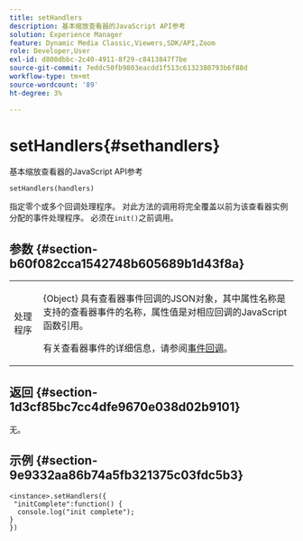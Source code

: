 ```yaml
---
title: setHandlers
description: 基本缩放查看器的JavaScript API参考
solution: Experience Manager
feature: Dynamic Media Classic,Viewers,SDK/API,Zoom
role: Developer,User
exl-id: d800dbbc-2c40-4911-8f29-c8413847f7be
source-git-commit: 7eddc50fb9803eacdd1f513c6132380793b6f88d
workflow-type: tm+mt
source-wordcount: '89'
ht-degree: 3%

---
```


# setHandlers{#sethandlers}

基本缩放查看器的JavaScript API参考

`setHandlers(handlers)`

指定零个或多个回调处理程序。 对此方法的调用将完全覆盖以前为该查看器实例分配的事件处理程序。 必须在`init()`之前调用。

## 参数 {#section-b60f082cca1542748b605689b1d43f8a}

<table id="table_98A620DAE2C340FA97BF7204AE023CC8"> 
 <tbody> 
  <tr> 
   <td colname="col1"> <p> <span class="codeph"> <span class="varname">处理程序</span> </span> </p> </td> 
   <td colname="col2"> <p> <span class="codeph"> {Object} </span>具有查看器事件回调的JSON对象，其中属性名称是支持的查看器事件的名称，属性值是对相应回调的JavaScript函数引用。 </p> <p>有关查看器事件的详细信息，请参阅<a href="../../../c-html5-s7-aem-asset-viewers/c-html5-20-basic-zoom-viewer-about/c-html5-20-basic-zoom-viewer-event-callbacks.md#concept-8ba57cf86537401999514e1b221ec734" format="dita" scope="local">事件回调</a>。 </p> </td> 
  </tr> 
 </tbody> 
</table>

## 返回 {#section-1d3cf85bc7cc4dfe9670e038d02b9101}

无。

## 示例 {#section-9e9332aa86b74a5fb321375c03fdc5b3}

```
<instance>.setHandlers({ 
 "initComplete":function() { 
  console.log("init complete"); 
} 
})
```
